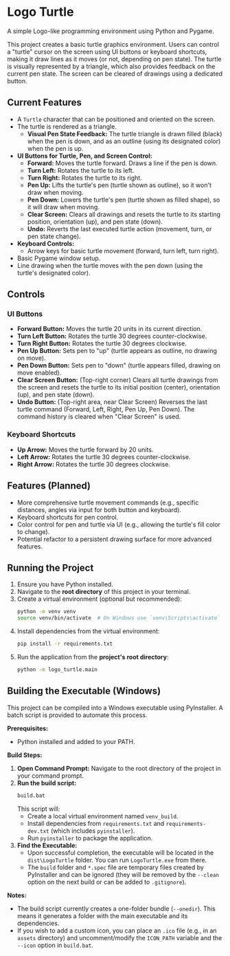 # Logo Turtle

A simple Logo-like programming environment using Python and Pygame.

This project creates a basic turtle graphics environment. Users can control a "turtle" cursor on the screen using UI buttons or keyboard shortcuts, making it draw lines as it moves (or not, depending on pen state). The turtle is visually represented by a triangle, which also provides feedback on the current pen state. The screen can be cleared of drawings using a dedicated button.

## Current Features
- A `Turtle` character that can be positioned and oriented on the screen.
- The turtle is rendered as a triangle.
  - **Visual Pen State Feedback:** The turtle triangle is drawn filled (black) when the pen is down, and as an outline (using its designated color) when the pen is up.
- **UI Buttons for Turtle, Pen, and Screen Control:**
  - **Forward:** Moves the turtle forward. Draws a line if the pen is down.
  - **Turn Left:** Rotates the turtle to its left.
  - **Turn Right:** Rotates the turtle to its right.
  - **Pen Up:** Lifts the turtle's pen (turtle shown as outline), so it won't draw when moving.
  - **Pen Down:** Lowers the turtle's pen (turtle shown as filled shape), so it will draw when moving.
  - **Clear Screen:** Clears all drawings and resets the turtle to its starting position, orientation (up), and pen state (down).
  - **Undo:** Reverts the last executed turtle action (movement, turn, or pen state change).
- **Keyboard Controls:**
  - Arrow keys for basic turtle movement (forward, turn left, turn right).
- Basic Pygame window setup.
- Line drawing when the turtle moves with the pen down (using the turtle's designated color).

## Controls
### UI Buttons
- **Forward Button:** Moves the turtle 20 units in its current direction.
- **Turn Left Button:** Rotates the turtle 30 degrees counter-clockwise.
- **Turn Right Button:** Rotates the turtle 30 degrees clockwise.
- **Pen Up Button:** Sets pen to "up" (turtle appears as outline, no drawing on move).
- **Pen Down Button:** Sets pen to "down" (turtle appears filled, drawing on move enabled).
- **Clear Screen Button:** (Top-right corner) Clears all turtle drawings from the screen and resets the turtle to its initial position (center), orientation (up), and pen state (down).
- **Undo Button:** (Top-right area, near Clear Screen) Reverses the last turtle command (Forward, Left, Right, Pen Up, Pen Down). The command history is cleared when "Clear Screen" is used.
### Keyboard Shortcuts
- **Up Arrow:** Moves the turtle forward by 20 units.
- **Left Arrow:** Rotates the turtle 30 degrees counter-clockwise.
- **Right Arrow:** Rotates the turtle 30 degrees clockwise.

## Features (Planned)
- More comprehensive turtle movement commands (e.g., specific distances, angles via input for both button and keyboard).
- Keyboard shortcuts for pen control.
- Color control for pen and turtle via UI (e.g., allowing the turtle's fill color to change).
- Potential refactor to a persistent drawing surface for more advanced features.

## Running the Project

1.  Ensure you have Python installed.
2.  Navigate to the **root directory** of this project in your terminal.
3.  Create a virtual environment (optional but recommended):
    ```bash
    python -m venv venv
    source venv/bin/activate  # On Windows use `venv\Scripts\activate`
    ```
4.  Install dependencies from the virtual environment:
    ```bash
    pip install -r requirements.txt
    ```
5.  Run the application from the **project's root directory**:
    ```bash
    python -m logo_turtle.main
    ```

## Building the Executable (Windows)

This project can be compiled into a Windows executable using PyInstaller. A batch script is provided to automate this process.

**Prerequisites:**
- Python installed and added to your PATH.

**Build Steps:**

1.  **Open Command Prompt:** Navigate to the root directory of the project in your command prompt.
2.  **Run the build script:**
    ```bash
    build.bat
    ```
    This script will:
    - Create a local virtual environment named `venv_build`.
    - Install dependencies from `requirements.txt` and `requirements-dev.txt` (which includes `pyinstaller`).
    - Run `pyinstaller` to package the application.
3.  **Find the Executable:**
    - Upon successful completion, the executable will be located in the `dist\LogoTurtle` folder. You can run `LogoTurtle.exe` from there.
    - The `build` folder and `*.spec` file are temporary files created by PyInstaller and can be ignored (they will be removed by the `--clean` option on the next build or can be added to `.gitignore`).

**Notes:**
- The build script currently creates a one-folder bundle (`--onedir`). This means it generates a folder with the main executable and its dependencies.
- If you wish to add a custom icon, you can place an `.ico` file (e.g., in an `assets` directory) and uncomment/modify the `ICON_PATH` variable and the `--icon` option in `build.bat`.
